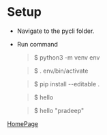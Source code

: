 # Setup

* Navigate to the pycli folder.
* Run command
    
    > $ python3 -m venv env
    
    > $ . env/bin/activate
    
    > $ pip install --editable .
    
    > $ hello
    
    > $ hello "pradeep"
    
[HomePage](../README.md)
